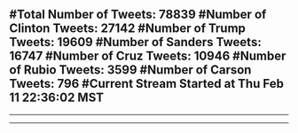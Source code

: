 #Total Number of Tweets: 78839 
#Number of Clinton Tweets: 27142
#Number of Trump Tweets: 19609
#Number of Sanders Tweets: 16747
#Number of Cruz Tweets: 10946
#Number of Rubio Tweets: 3599
#Number of Carson Tweets: 796
#Current Stream Started at Thu Feb 11 22:36:02 MST
---
---
---

